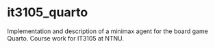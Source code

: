 it3105_quarto
=============
Implementation and description of a minimax agent for the board game Quarto. Course work for IT3105 at NTNU.
